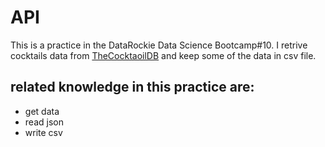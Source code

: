 # API

This is a practice in the DataRockie Data Science Bootcamp#10. I retrive cocktails data from [TheCocktaoilDB](https://www.thecocktaildb.com/api.php) and keep some of the data in csv file. 
## related knowledge in this practice are:
- get data
- read json
- write csv
